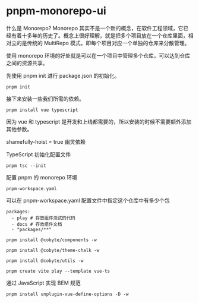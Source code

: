 # pnpm-monorepo-ui

什么是 Monorepo?
Monorepo 其实不是一个新的概念，在软件工程领域，它已经有着十多年的历史了。概念上很好理解，就是把多个项目放在一个仓库里面，相对立的是传统的 MultiRepo 模式，即每个项目对应一个单独的仓库来分散管理。

使用 monorepo 环境的好处就是可以在一个项目中管理多个仓库，可以达到仓库之间的资源共享。

先使用 pnpm init 进行 package.json 的初始化。
```
pnpm init
```

接下来安装一些我们所需的依赖。

```
pnpm install vue typescript
```
因为 vue 和 typescript 是开发和上线都需要的，所以安装的时候不需要额外添加其他参数。

shamefully-hoist = true 幽灵依赖

TypeScript 初始化配置文件

```
pnpm tsc --init
```

配置 pnpm 的 monorepo 环境


```
pnpm-workspace.yaml
```
可以在 pnpm-workspace.yaml 配置文件中指定这个仓库中有多少个包

```
packages:
  - play # 存放组件测试的代码
  - docs # 存放组件文档
  - "packages/**"
```


```
pnpm install @cobyte/components -w

pnpm install @cobyte/theme-chalk -w

pnpm install @cobyte/utils -w
```


```
pnpm create vite play --template vue-ts
```

通过 JavaScript 实现 BEM 规范


```
pnpm install unplugin-vue-define-options -D -w
```